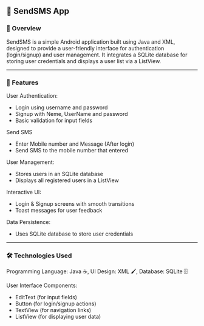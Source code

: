 ## 📱 SendSMS App
### 📌 Overview
SendSMS is a simple Android application built using Java and XML, designed to provide a user-friendly interface for authentication (login/signup) and user management. It integrates a SQLite database for storing user credentials and displays a user list via a ListView.

--- 
### 🚀 Features
User Authentication:
* Login using username and password
* Signup with Neme, UserName and password
* Basic validation for input fields

Send SMS
* Enter Mobile number and Message (After login)
* Send SMS to the mobile number that entered

User Management:
* Stores users in an SQLite database
* Displays all registered users in a ListView

Interactive UI:
* Login & Signup screens with smooth transitions
* Toast messages for user feedback

Data Persistence:
* Uses SQLite database to store user credentials

---

### 🛠️ Technologies Used
Programming Language: Java ☕,
UI Design: XML 🖌️,
Database: SQLite 🗄️

User Interface Components:
* EditText (for input fields)
* Button (for login/signup actions)
* TextView (for navigation links)
* ListView (for displaying user data)
